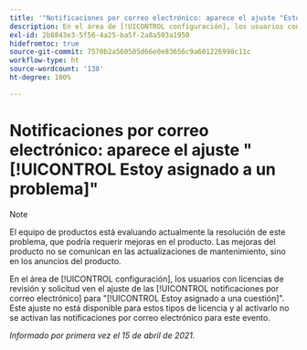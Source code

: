 ```yaml
---
title: '"Notificaciones por correo electrónico: aparece el ajuste "Estoy asignado a un problema""'
description: En el área de [!UICONTROL configuración], los usuarios con licencias de revisión y solicitud ven el ajuste de las notificaciones por correo electrónico para "Estoy asignado a una cuestión". Este ajuste no está disponible para estos tipos de licencia y al activarlo no se activan las notificaciones por correo electrónico para este evento.
exl-id: 2b8843e3-5f56-4a25-ba5f-2a8a503a1950
hidefromtoc: true
source-git-commit: 7570b2a560505d66e0e83656c9a601226998c11c
workflow-type: ht
source-wordcount: '138'
ht-degree: 100%

---
```


# Notificaciones por correo electrónico: aparece el ajuste &quot;[!UICONTROL Estoy asignado a un problema]&quot;

>[!NOTE]
>
>El equipo de productos está evaluando actualmente la resolución de este problema, que podría requerir mejoras en el producto. Las mejoras del producto no se comunican en las actualizaciones de mantenimiento, sino en los anuncios del producto.

En el área de [!UICONTROL configuración], los usuarios con licencias de revisión y solicitud ven el ajuste de las [!UICONTROL notificaciones por correo electrónico] para &quot;[!UICONTROL Estoy asignado a una cuestión]&quot;. Este ajuste no está disponible para estos tipos de licencia y al activarlo no se activan las notificaciones por correo electrónico para este evento.

_Informado por primera vez el 15 de abril de 2021._
